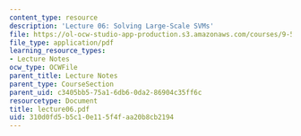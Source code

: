 ```yaml
---
content_type: resource
description: 'Lecture 06: Solving Large-Scale SVMs'
file: https://ol-ocw-studio-app-production.s3.amazonaws.com/courses/9-520-statistical-learning-theory-and-applications-spring-2003/310d0fd5b5c10e115f4faa20b8cb2194_lecture06.pdf
file_type: application/pdf
learning_resource_types:
- Lecture Notes
ocw_type: OCWFile
parent_title: Lecture Notes
parent_type: CourseSection
parent_uid: c3405bb5-75a1-6db6-0da2-86904c35ff6c
resourcetype: Document
title: lecture06.pdf
uid: 310d0fd5-b5c1-0e11-5f4f-aa20b8cb2194
---
```

